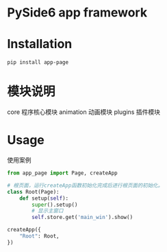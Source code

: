 # PySide6 app framework

# Installation
```shell
pip install app-page
```
# 模块说明
core        程序核心模块
animation   动画模块
plugins     插件模块

# Usage
使用案例
```python
from app_page import Page, createApp

# 根页面，运行createApp函数初始化完成后进行根页面的初始化。
class Root(Page):
    def setup(self):
        super().setup()
        # 显示主窗口
        self.store.get('main_win').show()

createApp({
    "Root": Root,
})
```